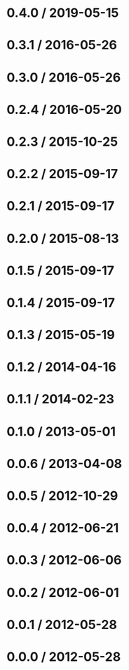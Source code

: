 0.4.0 / 2019-05-15
==================


0.3.1 / 2016-05-26
==================


0.3.0 / 2016-05-26
==================


0.2.4 / 2016-05-20
==================


0.2.3 / 2015-10-25
==================


0.2.2 / 2015-09-17
==================


0.2.1 / 2015-09-17
==================


0.2.0 / 2015-08-13
==================


0.1.5 / 2015-09-17
==================


0.1.4 / 2015-09-17
==================


0.1.3 / 2015-05-19
==================


0.1.2 / 2014-04-16
==================


0.1.1 / 2014-02-23
==================


0.1.0 / 2013-05-01
==================


0.0.6 / 2013-04-08
==================


0.0.5 / 2012-10-29
==================


0.0.4 / 2012-06-21
==================


0.0.3 / 2012-06-06
==================


0.0.2 / 2012-06-01
==================


0.0.1 / 2012-05-28
==================


0.0.0 / 2012-05-28
==================

